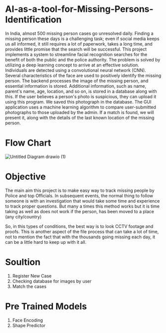 # AI-as-a-tool-for-Missing-Persons-Identification

In India, almost 500 missing person cases go unresolved daily. Finding a missing person these days is a challenging task; even if social media keeps us all informed, it still requires a lot of paperwork, takes a long time, and provides little promise that the search will be successful. This project implements a system to streamline facial recognition searches for the benefit of both the public and the police authority. The problem is solved by utilizing a deep learning concept to arrive at an effective solution. Individuals are detected using a convolutional neural network (CNN). Several characteristics of the face are used to positively identify the missing person. The backend processes the image of the missing person, and essential information is stored. Additional information, such as name, parent's name, age, location, and so on, is stored in a database along with this. If the user believes a person's photo is suspicious, they can upload it using this program. We saved this photograph in the database. The GUI application uses a machine learning algorithm to compare user-submitted photographs to those uploaded by the admin. If a match is found, we will present it, along with the details of the last known location of the missing person.

# Flow Chart

![Untitled Diagram drawio (1)](https://github.com/Dnasam/AI-as-a-tool-for-Missing-Persons-Identification/assets/92243722/3d1a8fa1-e9de-4a8f-b9d2-a06e34c8e21e)

# Objective
The main aim this project is to make easy way to track missing people by Police and top Officials. In subsequent events, the normal thing to follow someone is with an investigation that would take some time and experience to track proper questions. But many a times this method works but it is time taking as well as does not work if the person, has been moved to a place (any city/country)

So, in this types of conditions, the best way is to look CCTV footage and proofs. This is another aspect of the file process that can take a lot of time, not to mention the fact that with the thousands going missing each day, it can be a little hard to keep up with it all.

# Soultion

1. Register New Case
2. Checking database for images by user
3. Match the cases

# Pre Trained Models

1. Face Encoding  
2. Shape Predictor


